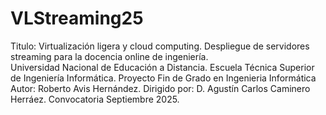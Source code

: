 # VLStreaming25
Titulo: Virtualización ligera y cloud computing. Despliegue de servidores streaming para la docencia online de ingeniería.</br>
Universidad Nacional de Educación a Distancia. Escuela Técnica Superior de Ingeniería Informática.
Proyecto Fin de Grado en Ingenieria Informática
Autor: Roberto Avis Hernández.
Dirigido por: D. Agustín Carlos Caminero Herráez.
Convocatoria Septiembre 2025.
